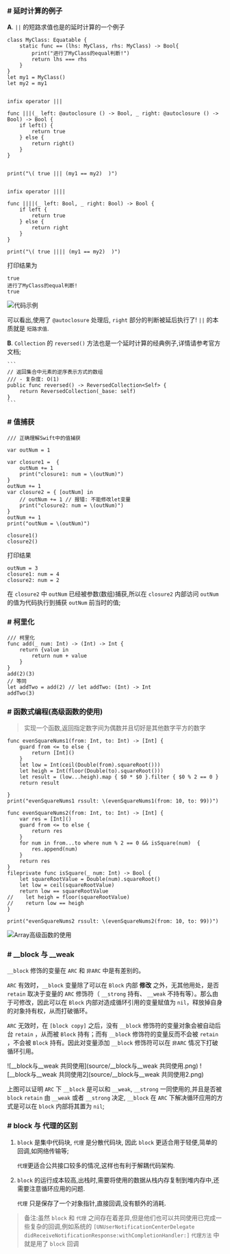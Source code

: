 ### # 延时计算的例子

**A**. `||` 的短路求值也是的延时计算的一个例子

```
class MyClass: Equatable {
    static func == (lhs: MyClass, rhs: MyClass) -> Bool{
        print("进行了MyClass的equal判断!")
        return lhs === rhs
    }
}
let my1 = MyClass()
let my2 = my1


infix operator |||

func |||(_ left: @autoclosure () -> Bool, _ right: @autoclosure () -> Bool) -> Bool {
    if left() {
        return true
    } else {
        return right()
    }
}


print("\( true ||| (my1 == my2)  )")


infix operator ||||

func ||||(_ left: Bool, _ right: Bool) -> Bool {
    if left {
        return true
    } else {
        return right
    }
}

print("\( true |||| (my1 == my2)  )")

```

打印结果为

```
true
进行了MyClass的equal判断!
true
```

![代码示例](source/||代码.png)


可以看出,使用了 `@autoclosure` 处理后, `right` 部分的判断被延后执行了! `||` 的本质就是 `短路求值`.

**B**. `Collection` 的 `reversed()` 方法也是一个延时计算的经典例子,详情请参考官方文档;

	```
	// 返回集合中元素的逆序表示方式的数组
	/// - 复杂度: O(1)
	public func reversed() -> ReversedCollection<Self> {
		return ReversedCollection(_base: self)
	}
	```

### # 值捕获

```
/// 正确理解Swift中的值捕获

var outNum = 1

var closure1 =  {
    outNum += 1
    print("closure1: num = \(outNum)")
}
outNum += 1
var closure2 = { [outNum] in
    // outNum += 1 // 报错: 不能修改let变量
    print("closure2: num = \(outNum)")
}
outNum += 1
print("outNum = \(outNum)")

closure1()
closure2()
```

打印结果

```
outNum = 3
closure1: num = 4
closure2: num = 2
```

在 `closure2` 中 `outNum` 已经被参数(数组)捕获,所以在 `closure2` 内部访问 `outNum` 的值为代码执行到捕获 `outNum` 前当时的值;

### # 柯里化

```
/// 柯里化
func add(_ num: Int) -> (Int) -> Int {
    return {value in
        return num + value
    }
}
add(2)(3)
// 等同
let addTwo = add(2) // let addTwo: (Int) -> Int
addTwo(3)
```

### # 函数式编程(高级函数的使用)

> 实现一个函数,返回指定数字间为偶数并且切好是其他数字平方的数字

```
func evenSquareNums1(from: Int, to: Int) -> [Int] {
    guard from <= to else {
        return [Int]()
    }
    let low = Int(ceil(Double(from).squareRoot()))
    let heigh = Int(floor(Double(to).squareRoot()))
    let result = (low...heigh).map { $0 * $0 }.filter { $0 % 2 == 0 }
    return result

}
print("evenSquareNums1 rssult: \(evenSquareNums1(from: 10, to: 99))")

func evenSquareNums2(from: Int, to: Int) -> [Int] {
    var res = [Int]()
    guard from <= to else {
        return res
    }
    for num in from...to where num % 2 == 0 && isSquare(num)  {
        res.append(num)
    }
    return res
}
fileprivate func isSquare(_ num: Int) -> Bool {
    let squareRootValue = Double(num).squareRoot()
    let low = ceil(squareRootValue)
    return low == squareRootValue
//    let heigh = floor(squareRootValue)
//    return low == heigh
}

print("evenSquareNums2 rssult: \(evenSquareNums2(from: 10, to: 99))")

```

![Array高级函数的使用](source/Array高级函数的使用.png)


### # __block 与 __weak

`__block` 修饰的变量在 `ARC` 和 `非ARC` 中是有差别的。

`ARC` 有效时，`__block` 变量除了可以在 `Block` 内部 **修改** 之外，无其他用处，是否 `retain` 取决于变量的 `ARC` 修饰符（ `__strong` 持有、 `__weak` 不持有等）。那么由于可修改，因此可以在 `Block` 内部对造成循环引用的变量赋值为 `nil`，释放掉自身的对象持有权，从而打破循环。

`ARC` 无效时，在 `[block copy]` 之后，没有 `__block` 修饰符的变量对象会被自动后台 `retain` ，从而被 `Block` 持有；而有 `__block`  修饰符的变量反而不会被 `retain` ，不会被 `Block` 持有。因此对变量添加 `__block` 修饰符可以在 `非ARC` 情况下打破循环引用。

![__block与__weak 共同使用](source/__block与__weak 共同使用.png)
![__block与__weak 共同使用2](source/__block与__weak 共同使用2.png)

上图可以证明 `ARC` 下 `__block` 是可以和 `__weak`, `__strong` 一同使用的,并且是否被 `block` `retain` 由 `__weak` 或者 `__strong` 决定, `__block` 在 `ARC` 下解决循环应用的方式是可以在 `block` 内部将其置为 `nil`;

### # block 与 代理的区别

1. `block` 是集中代码块, `代理` 是分散代码块, 因此 `block` 更适合用于轻便,简单的回调,如网络传输等; 
   
   `代理`更适合公共接口较多的情况,这样也有利于解耦代码架构.
2. `block` 的运行成本较高,出栈时,需要将使用的数据从栈内存复制到堆内存中,还需要注意循环应用的问题.
	
	`代理` 只是保存了一个对象指针,直接回调,没有额外的消耗.
	
> 备注:虽然 `block` 和 `代理` 之间存在着差异,但是他们也可以共同使用已完成一些复杂的回调,例如系统的 `[UNUserNotificationCenterDelegate didReceiveNotificationResponse:withCompletionHandler:]` `代理方法` 中就是用了 `block` 回调


